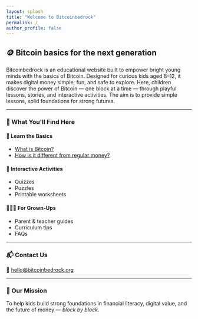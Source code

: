 ```yaml
---
layout: splash
title: "Welcome to Bitcoinbedrock"
permalink: /
author_profile: false
---
```


## 🪙 Bitcoin basics for the next generation

Bitcoinbedrock is an educational website built to empower bright young minds with the basics of Bitcoin. Designed for curious kids aged 8–12, it makes digital money simple, fun, and safe to explore. Here, children discover the power of Bitcoin — one block at a time — through playful lessons, stories, and interactive activities. The aim is to provide simple lessons, solid foundations for strong futures.

---

### 🚀 What You'll Find Here

#### 🧱 Learn the Basics
- [What is Bitcoin?](what-is-bitcoin)
- [How is it different from regular money?](bitcoin-vs-money)

#### 🎯 Interactive Activities
- Quizzes
- Puzzles
- Printable worksheets

#### 👨‍👩‍👧 For Grown-Ups
- Parent & teacher guides
- Curriculum tips
- FAQs

---

### 📬 Contact Us

📧 [hello@bitcoinbedrock.org](mailto:hello@bitcoinbedrock.org)

---

### 🧩 Our Mission

To help kids build strong foundations in financial literacy, digital value, and the future of money — *block by block.*
